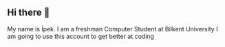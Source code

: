 ## Hi there 👋
My name is İpek.
I am a freshman Computer Student at Bilkent University
I am going to use this account to get better at coding
